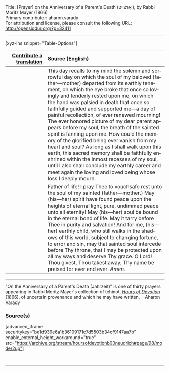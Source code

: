 <html>
<head></head>
<body>
Title: [Prayer] on the Anniversary of a Parent's Death (יאָרצײַט‎), by Rabbi Moritz Mayer (1866)<br />
Primary contributor: aharon.varady<br />
For attribution and license, please consult the following URL: <a href="http://opensiddur.org/?p=32411">http://opensiddur.org/?p=32411</a>
<p />
<hr />

[xyz-ihs snippet="Table-Options"]<table style="margin-left: auto; margin-right: auto;" class="draggable">
<thead><tr><th id="x" style="text-align: right;"><a href="/translate/" target="_blank" rel="noopener">Contribute a translation</a></th><th style="text-align: left;">Source (English)</th></tr></thead>
<tbody>
<tr><td style="vertical-align:top;" width="25%">
<div class="liturgy" lang="he">

</span></div></td>
 
<td style="vertical-align:top;">
<div class="english" lang="en">
This day recalls to my mind the solemn and sorrowful day on which the soul of my beloved (father—mother) departed from its earthly tenement, on which the eye broke that once so lovingly and tenderly rested upon me, on which the hand was palsied in death that once so faithfully guided and supported me—a day of painful recollection, of ever renewed mourning! The ever honored picture of my dear parent appears before my soul, the breath of the sainted spirit is fanning upon me. How could the memory of the glorified being ever vanish from my heart and soul? As long as I shall walk upon this earth, this sacred memory shall be faithfully enshrined within the inmost recesses of my soul, until I also shall conclude my earthly career and meet again the loving and loved being whose loss I deeply mourn. 
</div></td></tr>


<tr><td style="vertical-align:top;">
<div class="liturgy" lang="he">

</span></div></td>
 
<td style="vertical-align:top;">
<div class="english" lang="en">
Father of life! I pray Thee to vouchsafe rest unto the soul of my sainted (father—mother.) May (his—her) spirit have found peace upon the heights of eternal light, pure, undimmed peace unto all eternity! May (his—her) soul be bound in the eternal bond of life. May it tarry before Thee in purity and salvation! And for me, (his—her) earthly child, who still walks in the shadows of this world, subject to changing fortune, to error and sin, may that sainted soul intercede before Thy throne, that I may be protected upon all my ways and deserve Thy grace. O Lord! Thou givest, Thou takest away, Thy name be praised for ever and ever. <em>Amen</em>. 
</div></td></tr>
</tbody></table>

<hr />

"On the Anniversary of a Parent's Death (Jahrzeit)" is one of thirty prayers appearing in Rabbi Moritz Mayer's collection of tehinot, <em><a href="/?p=3692">Hours of Devotion</a></em> (1866), of uncertain provenance and which he may have written. --Aharon Varady

<h3>Source(s)</h3>

[advanced_iframe securitykey="be1d939e6a1b36109171c7d5503b34cf9147aa7b" enable_external_height_workaround="true" src="https://archive.org/stream/hoursofdevotionb00neudrich#page/98/mode/2up"]

&nbsp;

<hr />

&nbsp;
</body>
</html>